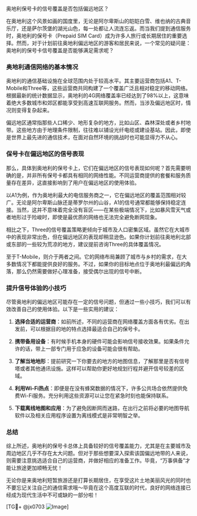 奥地利保号卡的信号覆盖是否包括偏远地区？

在奥地利这个风景如画的国度里，无论是阿尔卑斯山的皑皑白雪、维也纳的古典音乐厅，还是萨尔茨堡的湖光山色，每一处都让人流连忘返。而当我们提到通信服务时，奥地利的保号卡（Prepaid SIM Card）成为许多人旅行或长期居住的重要选择。然而，对于计划前往奥地利偏远地区的游客和居民来说，一个常见的疑问是：奥地利的保号卡信号覆盖是否能够满足需求呢？

### 奥地利通信网络的基本情况

奥地利的通信基础设施在全球范围内处于较高水平。其主要运营商包括A1、T-Mobile和Three等，这些运营商共同构建了一个覆盖广泛且相对稳定的移动网络。根据最新的统计数据显示，奥地利的4G网络覆盖率已经达到了98%以上，这意味着绝大多数城市和郊区都能享受到高速互联网服务。然而，当涉及偏远地区时，情况则变得复杂起来。

偏远地区通常指那些人口稀少、地形复杂的地方，比如山区、森林深处或者乡村地带。这些地方由于地理条件限制，往往难以铺设光纤电缆或建设基站。因此，即使是世界上最先进的通信技术，在面对自然环境的挑战时也可能显得力不从心。

### 保号卡在偏远地区的信号表现

那么，具体到奥地利的保号卡上，它们在偏远地区的信号表现如何呢？首先需要明确的是，并非所有保号卡都具有相同的网络性能。不同运营商提供的套餐和服务质量存在差异，这直接影响到了用户在偏远地区的使用体验。

以A1为例，作为奥地利最大的电信服务商之一，它在偏远地区的覆盖范围相对较广。无论是阿尔卑斯山脉还是蒂罗尔州的山谷，A1的信号通常都能够保持稳定连接。当然，这并不意味着完全没有盲区——在某些极端情况下，比如暴风雪天气或者地形过于险峻时，即使是最优质的网络也无法完全避免断网现象。

相比之下，Three的信号覆盖策略更倾向于城市及人口密集区域。虽然它在大城市中的表现非常出色，但在偏远地区的表现却稍显逊色。如果你计划前往奥地利北部或东部的一些较为荒凉的地方，建议提前咨询Three的具体覆盖情况。

至于T-Mobile，则介于两者之间。它的网络布局兼顾了城市与乡村的需求，在大多数情况下都能提供良好的服务。不过，如果你的目标地点位于奥地利最偏远的角落，那么仍然需要做好心理准备，接受偶尔出现的信号中断。

### 提升信号体验的小技巧

尽管奥地利的偏远地区可能存在一定的信号问题，但通过一些小技巧，我们可以有效改善自己的使用体验。以下是一些实用的建议：

1. **选择合适的运营商**：如前所述，不同的运营商在网络覆盖方面各有优劣。在出发前，可以根据目的地的特点选择最适合自己的保号卡。
   
2. **携带备用设备**：有时候手机本身的硬件可能会影响信号接收效果。如果条件允许的话，带上一部专门用于应急的设备可能会很有帮助。

3. **了解当地地形**：提前研究一下你要去的地方的地图信息，了解那里是否有信号塔或者其他通讯设施。这样可以帮助你更好地规划行程并避开信号较差的区域。

4. **利用Wi-Fi热点**：即便是在没有蜂窝数据的情况下，许多公共场合依然提供免费Wi-Fi服务。充分利用这些资源可以让您在紧急时刻也能保持联系。

5. **下载离线地图和应用**：为了避免因断网而迷路，在出行之前将必要的地图导航软件以及相关应用程序设置为离线模式是非常明智之举。

### 总结

综上所述，奥地利的保号卡总体上具备较好的信号覆盖能力，尤其是在主要城市及周边地区几乎不存在太大问题。但对于那些想要深入探索该国偏远地带的人来说，则需要注意挑选适合自己的运营商，并做好相应的准备工作。毕竟，“万事俱备”才能让旅途更加顺畅无忧！

无论你是来奥地利短暂旅游还是打算长期居住，在享受这片土地美丽风光的同时也不要忘记关注自己的通信需求哦～毕竟在这个高度互联的时代，良好的网络连接已经成为现代生活中不可或缺的一部分啦！

[TG💪+ @jx0703 ![Image](https://github.com/user-attachments/assets/dbca1d08-cadb-493c-b0ec-ad6f7a83f270)]